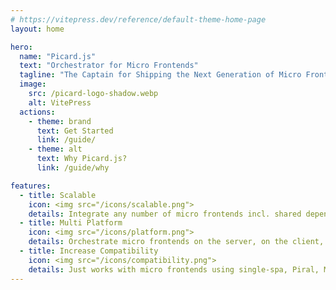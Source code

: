 ```yaml
---
# https://vitepress.dev/reference/default-theme-home-page
layout: home

hero:
  name: "Picard.js"
  text: "Orchestrator for Micro Frontends"
  tagline: "The Captain for Shipping the Next Generation of Micro Frontends Federation and Beyond"
  image:
    src: /picard-logo-shadow.webp
    alt: VitePress
  actions:
    - theme: brand
      text: Get Started
      link: /guide/
    - theme: alt
      text: Why Picard.js?
      link: /guide/why

features:
  - title: Scalable
    icon: <img src="/icons/scalable.png">
    details: Integrate any number of micro frontends incl. shared dependencies and other resources.
  - title: Multi Platform
    icon: <img src="/icons/platform.png">
    details: Orchestrate micro frontends on the server, on the client, and in native apps.
  - title: Increase Compatibility
    icon: <img src="/icons/compatibility.png">
    details: Just works with micro frontends using single-spa, Piral, Module Federation, and Native Federation.
---
```


<style>
:root {
  --vp-home-hero-name-color: transparent;
  --vp-home-hero-name-background: linear-gradient(120deg, #ff007f 30%, #41d1ff);
  --vp-home-hero-image-background-image: linear-gradient(-45deg, #ff007f 50%, #47caff 50%);
  --vp-home-hero-image-filter: blur(44px);
  --vp-c-default-soft: transparent;
}

@media (min-width: 640px) {
  :root {
    --vp-home-hero-image-filter: blur(56px);
  }
}

@media (min-width: 960px) {
  :root {
    --vp-home-hero-image-filter: blur(68px);
  }
}

html:not(.dark) .icon > img {
  filter: invert(1);
}
</style>
